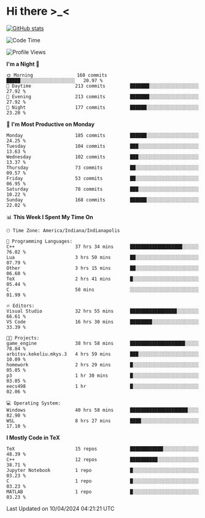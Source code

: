 # Hi there \>_<

[![GitHub stats](https://github-readme-stats.vercel.app/api?username=ARessegetesStery&show_icons=true&theme=transparent)](https://github.com/anuraghazra/github-readme-stats)

<!--START_SECTION:waka-->
![Code Time](http://img.shields.io/badge/Code%20Time-874%20hrs%2051%20mins-blue)

![Profile Views](http://img.shields.io/badge/Profile%20Views-3-blue)

**I'm a Night 🦉** 

```text
🌞 Morning                160 commits         █████░░░░░░░░░░░░░░░░░░░░   20.97 % 
🌆 Daytime                213 commits         ███████░░░░░░░░░░░░░░░░░░   27.92 % 
🌃 Evening                213 commits         ███████░░░░░░░░░░░░░░░░░░   27.92 % 
🌙 Night                  177 commits         ██████░░░░░░░░░░░░░░░░░░░   23.20 % 
```
📅 **I'm Most Productive on Monday** 

```text
Monday                   185 commits         ██████░░░░░░░░░░░░░░░░░░░   24.25 % 
Tuesday                  104 commits         ███░░░░░░░░░░░░░░░░░░░░░░   13.63 % 
Wednesday                102 commits         ███░░░░░░░░░░░░░░░░░░░░░░   13.37 % 
Thursday                 73 commits          ██░░░░░░░░░░░░░░░░░░░░░░░   09.57 % 
Friday                   53 commits          ██░░░░░░░░░░░░░░░░░░░░░░░   06.95 % 
Saturday                 78 commits          ███░░░░░░░░░░░░░░░░░░░░░░   10.22 % 
Sunday                   168 commits         ██████░░░░░░░░░░░░░░░░░░░   22.02 % 
```


📊 **This Week I Spent My Time On** 

```text
🕑︎ Time Zone: America/Indiana/Indianapolis

💬 Programming Languages: 
C++                      37 hrs 34 mins      ███████████████████░░░░░░   76.02 % 
Lua                      3 hrs 50 mins       ██░░░░░░░░░░░░░░░░░░░░░░░   07.79 % 
Other                    3 hrs 15 mins       ██░░░░░░░░░░░░░░░░░░░░░░░   06.60 % 
TeX                      2 hrs 41 mins       █░░░░░░░░░░░░░░░░░░░░░░░░   05.44 % 
C                        58 mins             ░░░░░░░░░░░░░░░░░░░░░░░░░   01.99 % 

🔥 Editors: 
Visual Studio            32 hrs 55 mins      █████████████████░░░░░░░░   66.61 % 
VS Code                  16 hrs 30 mins      ████████░░░░░░░░░░░░░░░░░   33.39 % 

🐱‍💻 Projects: 
game_engine              38 hrs 58 mins      ████████████████████░░░░░   78.84 % 
arbitsv.kekeliu.mkys.3   4 hrs 59 mins       ███░░░░░░░░░░░░░░░░░░░░░░   10.09 % 
homework                 2 hrs 29 mins       █░░░░░░░░░░░░░░░░░░░░░░░░   05.05 % 
p3                       1 hr 30 mins        █░░░░░░░░░░░░░░░░░░░░░░░░   03.05 % 
eecs498                  1 hr                █░░░░░░░░░░░░░░░░░░░░░░░░   02.06 % 

💻 Operating System: 
Windows                  40 hrs 58 mins      █████████████████████░░░░   82.90 % 
WSL                      8 hrs 27 mins       ████░░░░░░░░░░░░░░░░░░░░░   17.10 % 
```

**I Mostly Code in TeX** 

```text
TeX                      15 repos            ████████████░░░░░░░░░░░░░   48.39 % 
C++                      12 repos            ██████████░░░░░░░░░░░░░░░   38.71 % 
Jupyter Notebook         1 repo              █░░░░░░░░░░░░░░░░░░░░░░░░   03.23 % 
C                        1 repo              █░░░░░░░░░░░░░░░░░░░░░░░░   03.23 % 
MATLAB                   1 repo              █░░░░░░░░░░░░░░░░░░░░░░░░   03.23 % 
```




 Last Updated on 10/04/2024 04:21:21 UTC
<!--END_SECTION:waka-->
